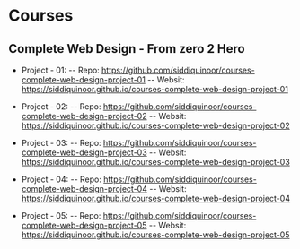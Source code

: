 Courses
=======

Complete Web Design - From zero 2 Hero
--------------------------------------
- Project - 01:
-- Repo: https://github.com/siddiquinoor/courses-complete-web-design-project-01
-- Websit: https://siddiquinoor.github.io/courses-complete-web-design-project-01

- Project - 02:
-- Repo: https://github.com/siddiquinoor/courses-complete-web-design-project-02
-- Websit: https://siddiquinoor.github.io/courses-complete-web-design-project-02

- Project - 03:
-- Repo: https://github.com/siddiquinoor/courses-complete-web-design-project-03
-- Websit: https://siddiquinoor.github.io/courses-complete-web-design-project-03

- Project - 04:
-- Repo: https://github.com/siddiquinoor/courses-complete-web-design-project-04
-- Websit: https://siddiquinoor.github.io/courses-complete-web-design-project-04

- Project - 05:
-- Repo: https://github.com/siddiquinoor/courses-complete-web-design-project-05
-- Websit: https://siddiquinoor.github.io/courses-complete-web-design-project-05

